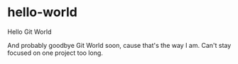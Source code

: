 # hello-world
Hello Git World

And probably goodbye Git World soon, cause that's the way I am.
Can't stay focused on one project too long.
